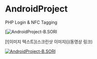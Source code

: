 # AndroidProject
PHP Login &amp; NFC Tagging

[![AndroidProject-B.SORI](https://www.youtube.com/watch?v=ABxqoIRNgns)

[![이미지 텍스트](스크린샷 이미지)](동영상 링크)

[![AndroidProject-B.SORI](https://user-images.githubusercontent.com/70894372/191697398-755cea8e-a8dd-41df-9b3a-03f04197cd61.png)]((https://www.youtube.com/watch?v=ABxqoIRNgns))
